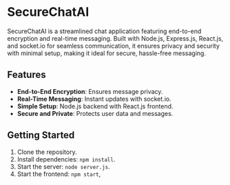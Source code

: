 # SecureChatAI
SecureChatAI is a streamlined chat application featuring end-to-end encryption and real-time messaging. Built with Node.js, Express.js, React.js, and socket.io for seamless communication, it ensures privacy and security with minimal setup, making it ideal for secure, hassle-free messaging.

## Features

- **End-to-End Encryption**: Ensures message privacy.
- **Real-Time Messaging**: Instant updates with socket.io.
- **Simple Setup**: Node.js backend with React.js frontend.
- **Secure and Private**: Protects user data and messages.

## Getting Started

1. Clone the repository.
2. Install dependencies: `npm install`.
3. Start the server: `node server.js`.
4. Start the frontend: `npm start`,
